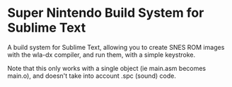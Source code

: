Super Nintendo Build System for Sublime Text
===================================

A build system for Sublime Text, allowing you to create SNES ROM images with the wla-dx compiler, and run them, with a simple keystroke.

Note that this only works with a single object (ie main.asm becomes main.o), and doesn't take into account .spc (sound) code. 
